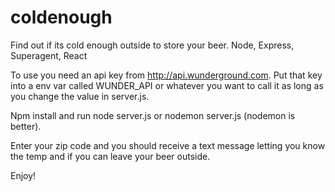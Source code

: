 # coldenough
Find out if its cold enough outside to store your beer.  Node, Express, Superagent, React

To use you need an api key from http://api.wunderground.com.  Put that key into a env var called WUNDER_API or whatever you want to call it as long as you change the value in server.js.

Npm install and run node server.js or nodemon server.js (nodemon is better).

Enter your zip code and you should receive a text message letting you know the temp and if you can leave your beer outside.

Enjoy!
